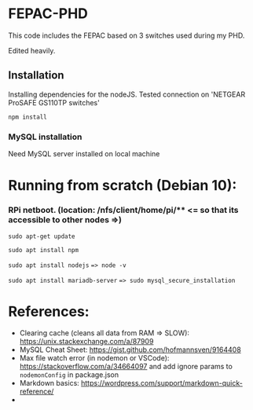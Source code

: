 # FEPAC-PHD

This code includes the FEPAC based on 3 switches used during my PHD.

Edited heavily.

## Installation

Installing dependencies for the nodeJS.
Tested connection on 'NETGEAR ProSAFE GS110TP switches'

```
npm install
```

### MySQL installation

Need MySQL server installed on local machine

# Running from scratch (Debian 10):
### RPi netboot. (location: /nfs/client/home/pi/** <= so that its accessible to other nodes =>)
`sudo apt-get update`

`sudo apt install npm`

<!-- Only if needed -->
`sudo apt install nodejs`
    `=> node -v`

`sudo apt install mariadb-server`
    `=> sudo mysql_secure_installation`


# References:

* Clearing cache (cleans all data from RAM => SLOW): https://unix.stackexchange.com/a/87909 
* MySQL Cheat Sheet: https://gist.github.com/hofmannsven/9164408
* Max file watch error (in nodemon or VSCode): https://stackoverflow.com/a/34664097 and add ignore params to `nodemonConfig` in package.json
* Markdown basics: https://wordpress.com/support/markdown-quick-reference/
* 

